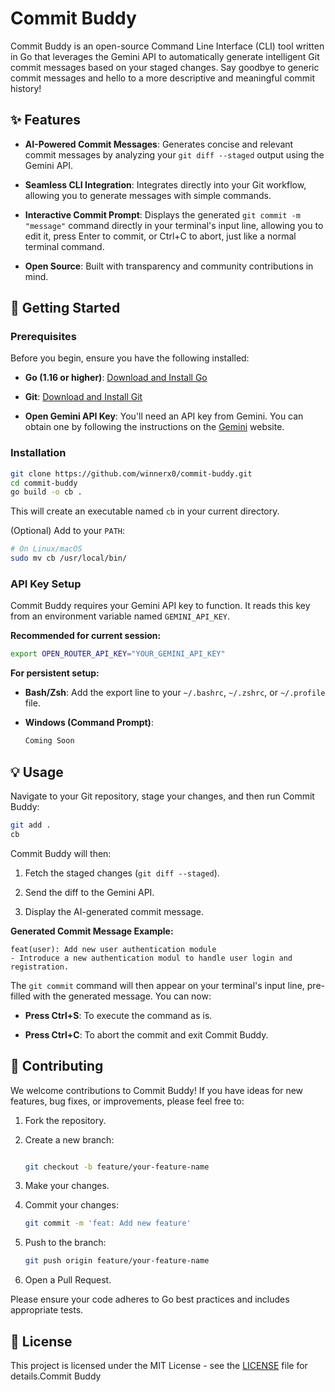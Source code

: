 # Commit Buddy

Commit Buddy is an open-source Command Line Interface (CLI) tool written in Go that leverages the Gemini API to automatically generate intelligent Git commit messages based on your staged changes. Say goodbye to generic commit messages and hello to a more descriptive and meaningful commit history!

## ✨ Features

* **AI-Powered Commit Messages**: Generates concise and relevant commit messages by analyzing your `git diff --staged` output using the Gemini API.

* **Seamless CLI Integration**: Integrates directly into your Git workflow, allowing you to generate messages with simple commands.

* **Interactive Commit Prompt**: Displays the generated `git commit -m "message"` command directly in your terminal's input line, allowing you to edit it, press Enter to commit, or Ctrl+C to abort, just like a normal terminal command.

* **Open Source**: Built with transparency and community contributions in mind.

## 🚀 Getting Started

### Prerequisites

Before you begin, ensure you have the following installed:

* **Go (1.16 or higher)**: [Download and Install Go](https://golang.org/dl/)

* **Git**: [Download and Install Git](https://git-scm.com/)

* **Open Gemini API Key**: You'll need an API key from Gemini. You can obtain one by following the instructions on the [Gemini](https://aistudio.google.com/) website.

### Installation

```bash
git clone https://github.com/winnerx0/commit-buddy.git
cd commit-buddy
go build -o cb .
```

This will create an executable named `cb` in your current directory.

(Optional) Add to your `PATH`:

```bash
# On Linux/macOS
sudo mv cb /usr/local/bin/
```

### API Key Setup

Commit Buddy requires your Gemini API key to function. It reads this key from an environment variable named `GEMINI_API_KEY`.

**Recommended for current session:**

```bash
export OPEN_ROUTER_API_KEY="YOUR_GEMINI_API_KEY"
```

**For persistent setup:**

* **Bash/Zsh**: Add the export line to your `~/.bashrc`, `~/.zshrc`, or `~/.profile` file.

* **Windows (Command Prompt)**:

  ```cmd
  Coming Soon
  ```

## 💡 Usage

Navigate to your Git repository, stage your changes, and then run Commit Buddy:

```bash
git add .
cb
```

Commit Buddy will then:

1. Fetch the staged changes (`git diff --staged`).

2. Send the diff to the Gemini API.

3. Display the AI-generated commit message.

**Generated Commit Message Example:**

```
feat(user): Add new user authentication module
- Introduce a new authentication modul to handle user login and registration.
```

The `git commit` command will then appear on your terminal's input line, pre-filled with the generated message. You can now:

* **Press Ctrl+S**: To execute the command as is.

* **Press Ctrl+C**: To abort the commit and exit Commit Buddy.

## 🤝 Contributing

We welcome contributions to Commit Buddy! If you have ideas for new features, bug fixes, or improvements, please feel free to:

1. Fork the repository.

2. Create a new branch:

   ```bash

   git checkout -b feature/your-feature-name

   ```

3. Make your changes.

4. Commit your changes:

   ```bash
   git commit -m 'feat: Add new feature'
   ```

5. Push to the branch:

   ```bash
   git push origin feature/your-feature-name
   ```

6. Open a Pull Request.

Please ensure your code adheres to Go best practices and includes appropriate tests.

## 📄 License

This project is licensed under the MIT License - see the [LICENSE](LICENSE) file for details.Commit Buddy

